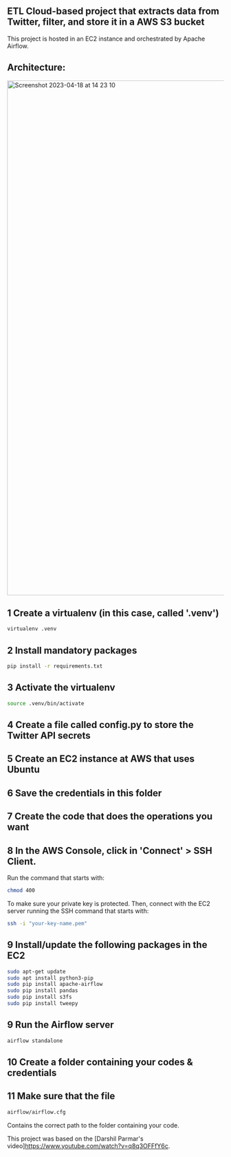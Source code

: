 ## ETL Cloud-based project that extracts data from Twitter, filter, and store it in a AWS S3 bucket
This project is hosted in an EC2 instance and orchestrated by Apache Airflow.

## Architecture:

<img width="1198" alt="Screenshot 2023-04-18 at 14 23 10" src="https://user-images.githubusercontent.com/47197078/232858609-bc284710-7681-40df-a9d3-3217f87ff2b7.png">

## 1 Create a virtualenv (in this case, called '.venv')
```bash
virtualenv .venv
```

## 2 Install mandatory packages
```bash
pip install -r requirements.txt
```

## 3 Activate the virtualenv
```bash
source .venv/bin/activate
```

## 4 Create a file called config.py to store the Twitter API secrets

## 5 Create an EC2 instance at AWS that uses Ubuntu

## 6 Save the credentials in this folder

## 7 Create the code that does the operations you want

## 8 In the AWS Console, click in 'Connect' > SSH Client.
Run the command that starts with:
```bash
chmod 400
```
To make sure your private key is protected. Then, connect with the EC2 server running the SSH command that starts with:
```bash
ssh -i "your-key-name.pem"
```

## 9 Install/update the following packages in the EC2
```bash
sudo apt-get update
sudo apt install python3-pip
sudo pip install apache-airflow
sudo pip install pandas
sudo pip install s3fs
sudo pip install tweepy
```

## 9 Run the Airflow server
```bash
airflow standalone
```

## 10 Create a folder containing your codes & credentials

## 11 Make sure that the file
```bash
airflow/airflow.cfg
```
Contains the correct path to the folder containing your code.

This project was based on the [Darshil Parmar's video]<https://www.youtube.com/watch?v=q8q3OFFfY6c>.

